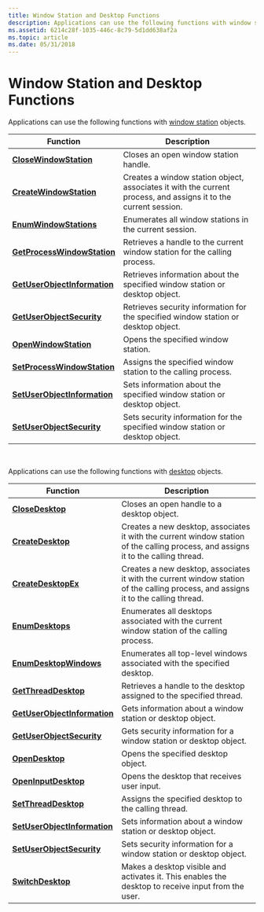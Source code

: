 ```yaml
---
title: Window Station and Desktop Functions
description: Applications can use the following functions with window station objects.
ms.assetid: 6214c28f-1035-446c-8c79-5d1dd638af2a
ms.topic: article
ms.date: 05/31/2018
---
```


# Window Station and Desktop Functions

Applications can use the following functions with [window station](window-stations.md) objects.



| Function                                                     | Description                                                                                                     |
|--------------------------------------------------------------|-----------------------------------------------------------------------------------------------------------------|
| [**CloseWindowStation**](/windows/win32/api/winuser/nf-winuser-closewindowstation)             | Closes an open window station handle.                                                                           |
| [**CreateWindowStation**](/windows/win32/api/winuser/nf-winuser-createwindowstationa)           | Creates a window station object, associates it with the current process, and assigns it to the current session. |
| [**EnumWindowStations**](/windows/win32/api/winuser/nf-winuser-enumwindowstationsa)             | Enumerates all window stations in the current session.                                                          |
| [**GetProcessWindowStation**](/windows/win32/api/winuser/nf-winuser-getprocesswindowstation)   | Retrieves a handle to the current window station for the calling process.                                       |
| [**GetUserObjectInformation**](/windows/win32/api/winuser/nf-winuser-getuserobjectinformationa) | Retrieves information about the specified window station or desktop object.                                     |
| [**GetUserObjectSecurity**](/windows/desktop/api/winuser/nf-winuser-getuserobjectsecurity)  | Retrieves security information for the specified window station or desktop object.                              |
| [**OpenWindowStation**](/windows/win32/api/winuser/nf-winuser-openwindowstationa)               | Opens the specified window station.                                                                             |
| [**SetProcessWindowStation**](/windows/win32/api/winuser/nf-winuser-setprocesswindowstation)   | Assigns the specified window station to the calling process.                                                    |
| [**SetUserObjectInformation**](/windows/win32/api/winuser/nf-winuser-setuserobjectinformationa) | Sets information about the specified window station or desktop object.                                          |
| [**SetUserObjectSecurity**](/windows/desktop/api/winuser/nf-winuser-setuserobjectsecurity)  | Sets security information for the specified window station or desktop object.                                   |



 

Applications can use the following functions with [desktop](desktops.md) objects.



| Function                                                     | Description                                                                                                                        |
|--------------------------------------------------------------|------------------------------------------------------------------------------------------------------------------------------------|
| [**CloseDesktop**](/windows/win32/api/winuser/nf-winuser-closedesktop)                         | Closes an open handle to a desktop object.                                                                                         |
| [**CreateDesktop**](/windows/win32/api/winuser/nf-winuser-createdesktopa)                       | Creates a new desktop, associates it with the current window station of the calling process, and assigns it to the calling thread. |
| [**CreateDesktopEx**](/windows/win32/api/winuser/nf-winuser-createdesktopexa)                   | Creates a new desktop, associates it with the current window station of the calling process, and assigns it to the calling thread. |
| [**EnumDesktops**](/windows/win32/api/winuser/nf-winuser-enumdesktopsa)                         | Enumerates all desktops associated with the current window station of the calling process.                                         |
| [**EnumDesktopWindows**](/windows/win32/api/winuser/nf-winuser-enumdesktopwindows)             | Enumerates all top-level windows associated with the specified desktop.                                                            |
| [**GetThreadDesktop**](/windows/win32/api/winuser/nf-winuser-getthreaddesktop)                 | Retrieves a handle to the desktop assigned to the specified thread.                                                                |
| [**GetUserObjectInformation**](/windows/win32/api/winuser/nf-winuser-getuserobjectinformationa) | Gets information about a window station or desktop object.                                                                         |
| [**GetUserObjectSecurity**](/windows/desktop/api/winuser/nf-winuser-getuserobjectsecurity)  | Gets security information for a window station or desktop object.                                                                  |
| [**OpenDesktop**](/windows/win32/api/winuser/nf-winuser-opendesktopa)                           | Opens the specified desktop object.                                                                                                |
| [**OpenInputDesktop**](/windows/win32/api/winuser/nf-winuser-openinputdesktop)                 | Opens the desktop that receives user input.                                                                                        |
| [**SetThreadDesktop**](/windows/win32/api/winuser/nf-winuser-setthreaddesktop)                 | Assigns the specified desktop to the calling thread.                                                                               |
| [**SetUserObjectInformation**](/windows/win32/api/winuser/nf-winuser-setuserobjectinformationa) | Sets information about a window station or desktop object.                                                                         |
| [**SetUserObjectSecurity**](/windows/desktop/api/winuser/nf-winuser-setuserobjectsecurity)  | Sets security information for a window station or desktop object.                                                                  |
| [**SwitchDesktop**](/windows/win32/api/winuser/nf-winuser-switchdesktop)                       | Makes a desktop visible and activates it. This enables the desktop to receive input from the user.                                 |



 

 

 